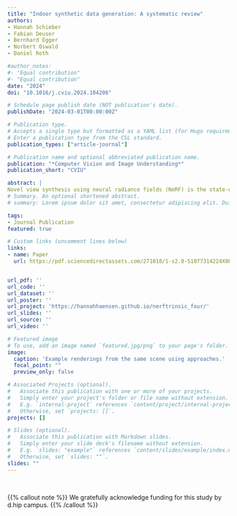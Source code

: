 ```yaml
---
title: "Indoor synthetic data generation: A systematic review"
authors:
- Hannah Schieber
- Fabian Deuser
- Bernhard Egger
- Norbert Oswald
- Daniel Roth

#author_notes:
#- "Equal contribution"
#- "Equal contribution"
date: "2024"
doi: "10.1016/j.cviu.2024.104206"

# Schedule page publish date (NOT publication's date).
publishDate: "2024-03-01T00:00:00Z"

# Publication type.
# Accepts a single type but formatted as a YAML list (for Hugo requirements).
# Enter a publication type from the CSL standard.
publication_types: ["article-journal"]

# Publication name and optional abbreviated publication name.
publication: "*Computer Vision and Image Understanding*"
publication_short: "CVIU"

abstract: |
Novel view synthesis using neural radiance fields (NeRF) is the state-of-the-art technique for generating high-quality images from novel viewpoints. Existing methods require a priori knowledge about extrinsic and intrinsic camera parameters. This limits their applicability to synthetic scenes, or real-world scenarios with the necessity of a preprocessing step. Current research on the joint optimization of camera parameters and NeRF focuses on refining noisy extrinsic camera parameters and often relies on the preprocessing of intrinsic camera parameters. Further approaches are limited to cover only one single camera intrinsic. To address these limitations, we propose a novel end-to-end trainable approach called NeRFtrinsic Four. We utilize Gaussian Fourier features to estimate extrinsic camera parameters and dynamically predict varying intrinsic camera parameters through the supervision of the projection error. Our approach outperforms existing joint optimization methods on LLFF and BLEFF. In addition to these existing datasets, we introduce a new dataset called iFF with varying intrinsic camera parameters. NeRFtrinsic Four is a step forward in joint optimization NeRF-based view synthesis and enables more realistic and flexible rendering in real-world scenarios with varying camera parameters.
# Summary. An optional shortened abstract.
# summary: Lorem ipsum dolor sit amet, consectetur adipiscing elit. Duis posuere tellus ac convallis placerat. Proin tincidunt magna sed ex sollicitudin condimentum.

tags:
- Journal Publication
featured: true

# Custom links (uncomment lines below)
links:
- name: Paper
  url: https://pdf.sciencedirectassets.com/271018/1-s2.0-S1077314224X00107/1-s2.0-S107731422400287X/main.pdf?X-Amz-Security-Token=IQoJb3JpZ2luX2VjEEkaCXVzLWVhc3QtMSJHMEUCIA%2F02dxNdxOaajn1D%2BeMyvk47m1zXRCuEaoV%2FVqUoUoBAiEA0QdIX5%2F8zH3dDwUlTqWtP2tR0HcuNUcOYlLu9B8MFVcqsgUIQhAFGgwwNTkwMDM1NDY4NjUiDLq%2BHIaMVNsE%2BbSL3SqPBbryg0rjYok2IWkzszTuS8S3pBbmdQ163OpeqMYNDm%2BEf1wiX2znn5ZpSey7cBuaFn1MgtPnO8P4z4CeLxwrfiBRU6Dy1TywCdkLuWydNUsmJoVh7bIGgiQxH6V8cJlopIzAuk5wmOLi3uLeS%2B3XSAKgq29GzfhBbKWlvXX0SjHUp90uK1aN0Zc2kofNGB6M6vt5IzVSXK8xgMejpngW7Gw7OGIDURQJUk8WXCfiZZ%2BrEYBtMM07ncvof9E2WTYGeqFKvA9yMRljZjitj7pPErQpRtiTGuALnTVaAq6dr%2BDA%2BdKWjRqSWq8fa7H53ufVvdNda4ShhSe2u28pK3YWxbyQrrFIOl1TTCLV2Zm4%2BNcaisn%2BvdeahBimvzYqZAh1h2CnYCqhSCSJgLPdhobuYXp6UifoBE93J1TP7uiUZK3fhXVRGnUVM8pttX4a6kKEXWK4k64yuvQAh49tlNtJgN9PVU5gQMWBRb2EqmKautwIyCWqTdodSpi%2FprUJR55e5qGqSYQ%2B1MlZ%2BxcOl94tSWxS%2BSVw7I%2FCx7rk0T9UCXE7lqpMjPVeZ63ZNIf3PhngzgTDj0T2wTaEKkJ6ElddPQk9G%2BTJsOtlW0RewoXPIGFdHjO9rna5Fo89nD2mIIKkmN%2Fzaj8ZsNze%2Fp5mUl1wPJYA6iJjyfpc8jnekM9hYtfYjEwXBBojYcALdaFhAM0AO7HeaurtSpnOAN36tebNc0x5N61%2BGURNfwI6ycqtyfvEuSr0d0NbH2zG60l%2BDPQS%2Fu1rxuZlwkgjtxnKK8p3r4Zm%2FrOnQPDjYz%2BpUbj3ljFA6PD%2Fu6ezqb6wRRQaR1edtoqz8WhPem7rlbkrV87Tx0qSW4WSHC%2FsBexs1H8CQKcw0YujvAY6sQHhuCrdcHk1GfbgIle%2FQb13JW6f0VQgLcRqQJH1OzWQomO1MMEEiADGS13526u9eLyEIsz24sqd3sBzejyIM%2BK4iQ8j5hBaZAra1idPGdN%2BwTnAH2nHPk7rBQBRaFkKB59C8rI4gNCwWCNbX15KO6u4juik4XdOq2tOCTeA3nhsMMBhHZ5aINBwK8J56ONRj48l96%2Ffp6yUGVlrcjjkAeWf%2B5U%2FCfx5XMpmx4S3B9hr4hw%3D&X-Amz-Algorithm=AWS4-HMAC-SHA256&X-Amz-Date=20250116T094015Z&X-Amz-SignedHeaders=host&X-Amz-Expires=300&X-Amz-Credential=ASIAQ3PHCVTY5YM4XVED%2F20250116%2Fus-east-1%2Fs3%2Faws4_request&X-Amz-Signature=e5b317a3d3f1c25f64f76b1eb18efa3197100cad4840aa5a98f7e312bd714c74&hash=a53923dbf56f00a4b6539e5b956f559e9bbf32c7ed3fb23ecb5720fe75091a10&host=68042c943591013ac2b2430a89b270f6af2c76d8dfd086a07176afe7c76c2c61&pii=S107731422400287X&tid=spdf-5324ad37-1498-4768-b94b-78308212a15d&sid=b406ecf88a4cd443788b41a518b620170edfgxrqb&type=client&tsoh=d3d3LnNjaWVuY2VkaXJlY3QuY29t&ua=02055f5454065d515a07&rr=902d249d7a5ddc96&cc=de


url_pdf: ''
url_code: ''
url_dataset: ''
url_poster: ''
url_project: 'https://hannahhaensen.github.io/nerftrinsic_four/'
url_slides: ''
url_source: ''
url_video: ''

# Featured image
# To use, add an image named `featured.jpg/png` to your page's folder. 
image:
  caption: 'Example renderings from the same scene using approaches.'
  focal_point: ""
  preview_only: false

# Associated Projects (optional).
#   Associate this publication with one or more of your projects.
#   Simply enter your project's folder or file name without extension.
#   E.g. `internal-project` references `content/project/internal-project/index.md`.
#   Otherwise, set `projects: []`.
projects: []

# Slides (optional).
#   Associate this publication with Markdown slides.
#   Simply enter your slide deck's filename without extension.
#   E.g. `slides: "example"` references `content/slides/example/index.md`.
#   Otherwise, set `slides: ""`.
slides: ""
---
```




<br>

{{% callout note %}}
We gratefully acknowledge funding for this study by d.hip campus. 
{{% /callout %}}


